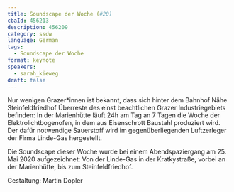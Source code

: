 ```yaml
---
title: Soundscape der Woche (#20)
cbaId: 456213
description: 456209
category: ssdw
language: German
tags:
  - Soundscape der Woche
format: keynote
speakers:
  - sarah_kieweg
draft: false
---
```

Nur wenigen Grazer*innen ist bekannt, dass sich hinter dem Bahnhof Nähe Steinfeldfriedhof Überreste des einst beachtlichen Grazer Industriegebiets befinden: In der Marienhütte läuft 24h am Tag an 7 Tagen die Woche der Elektrolichtbogenofen, in dem aus Eisenschrott Baustahl produziert wird. Der dafür notwendige Sauerstoff wird im gegenüberliegenden Luftzerleger der Firma Linde-Gas hergestellt.

Die Soundscape dieser Woche wurde bei einem Abendspaziergang am 25. Mai 2020 aufgezeichnet: Von der Linde-Gas in der Kratkystraße, vorbei an der Marienhütte, bis zum Steinfeldfriedhof.

Gestaltung: Martin Dopler

